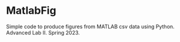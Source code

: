 # MatlabFig
Simple code to produce figures from MATLAB csv data using Python. Advanced Lab II. Spring 2023.
